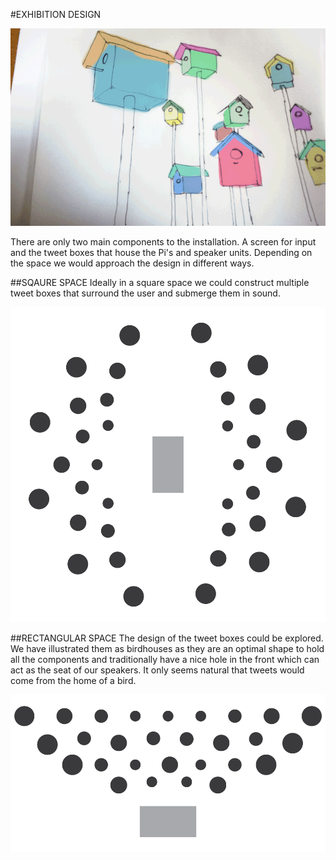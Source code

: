 #EXHIBITION DESIGN

![Birdhouse](project_images/tweetboxes.gif?raw=true "Birdhouse")

There are only two main components to the installation. A screen for input and the tweet boxes that house the Pi's and speaker units. Depending on the space we would approach the design in different ways.

##SQAURE SPACE
Ideally in a square space we could construct multiple tweet boxes that surround the user and submerge them in sound. 

![DIAGRAM OF SQAURE SPACE](project_images/sqaure-space.png?raw=true "DIAGRAM OF SQAURE SPACE")

##RECTANGULAR SPACE
The design of the tweet boxes could be explored. We have illustrated them as birdhouses as they are an optimal shape to hold all the components and traditionally have a nice hole in the front which can act as the seat of our speakers. It only seems natural that tweets would come from the home of a bird.

![DIAGRAM OF RECTANGULAR SPACE](project_images/rectangular-space.png?raw=true "DIAGRAM OF RECTANGULAR SPACE")